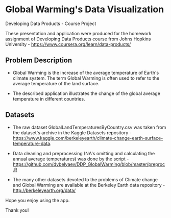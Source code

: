 # Global Warming's Data Visualization

Developing Data Products - Course Project

These presentation and application were produced for the homework assignment of Developing Data Products course from Johns Hopkins University - https://www.coursera.org/learn/data-products/

## Problem Description

- Global Warming is the increase of the average temperature of Earth's climate system. The term Global Warming is often used to refer to the average temperature of the land surface.

- The described application illustrates the change of the global average temperature in different countries.

## Datasets

- The raw dataset GlobalLandTemperaturesByCountry.csv was taken from the dataset's archive in the Kaggle Datasets repository - https://www.kaggle.com/berkeleyearth/climate-change-earth-surface-temperature-data.

- Data cleaning and preprocessing (NA's omitting and calculating the annual average temperatures) was done by the script - https://github.com/dvbelyaev/DDP_GlobalWarming/blob/master/preproc.R

- The many other datasets devoted to the problems of Climate change and Global Warming are available at the Berkeley Earth data repository - http://berkeleyearth.org/data/

Hope you enjoy using the app.

Thank you!
